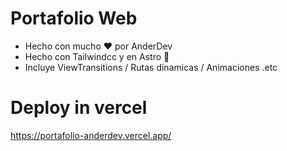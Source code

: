 # Portafolio Web
* Hecho con mucho ❤️ por AnderDev
* Hecho con Tailwindcc y en Astro 🚀
* Incluye ViewTransitions / Rutas dinamicas / Animaciones .etc
# Deploy in vercel
<a href="https://portafolio-anderdev.vercel.app/" target=_blank>https://portafolio-anderdev.vercel.app/ </a>
